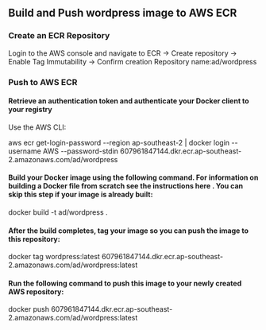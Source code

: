 ## Build and Push wordpress image to AWS ECR
### Create an ECR Repository
Login to the AWS console and navigate to 
ECR ->  Create repository -> Enable Tag Immutability -> Confirm creation
Repository name:ad/wordpress

### Push to AWS ECR 
#### Retrieve an authentication token and authenticate your Docker client to your registry
Use the AWS CLI:

aws ecr get-login-password --region ap-southeast-2 | docker login --username AWS --password-stdin 607961847144.dkr.ecr.ap-southeast-2.amazonaws.com/ad/wordpress


#### Build your Docker image using the following command. For information on building a Docker file from scratch see the instructions here . You can skip this step if your image is already built:

docker build -t ad/wordpress .

#### After the build completes, tag your image so you can push the image to this repository:
docker tag wordpress:latest 607961847144.dkr.ecr.ap-southeast-2.amazonaws.com/ad/wordpress:latest

#### Run the following command to push this image to your newly created AWS repository:
docker push 607961847144.dkr.ecr.ap-southeast-2.amazonaws.com/ad/wordpress:latest

